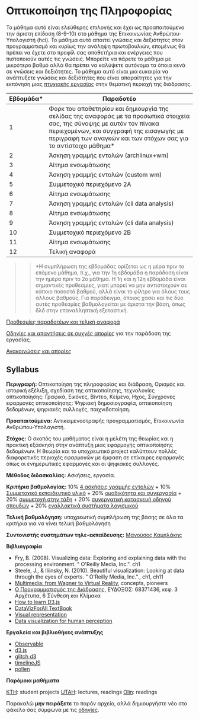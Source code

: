 # Οπτικοποίηση της Πληροφορίας

Το μάθημα αυτό είναι ελεύθερης επιλογής και έχει ως προαπαιτούμενο την άριστη επίδοση (8-9-10) στο μάθημα της Επικοινωνίας Ανθρώπου-Υπολογιστή (hci). Το μάθημα αυτό απαιτεί γνώσεις και δεξιότητες στον προγραμματισμό και κυρίως την ανάληψη πρωτοβουλιών, επομένως θα πρέπει να έχετε στο προφίλ σας αποθετήρια και ενέργειες που πιστοποιούν αυτές τις γνώσεις. Μπορείτε να πάρετε το μάθημα με μικρότερο βαθμό αλλά θα πρέπει να καλύψετε αυτόνομα τα όποια κενά σε γνώσεις και δεξιότητες. Το μάθημα αυτό είναι μια ευκαιρία να ανάπτυξετε γνώσεις και δεξιότητες που είναι απαραίτητες για την εκπόνηση μιας [πτυχιακής εργασίας](https://github.com/courses-ionio/thesis) στην θεματική περιοχή της διάδρασης.

| Εβδομάδα* | Παραδοτέο |
| --- | --- |
| 1 | Φορκ του αποθετηρίου και δημιουργία της σελίδας της αναφοράς με τα προσωπικά στοιχεία σας, της σύνοψης με αυτόν τον πίνακα περιεχομένων, και συγγραφή της εισαγωγής με περιγραφή των αναγκών και των στόχων σας για το αντίστοιχο μάθημα* |
| 2 | Άσκηση γραμμής εντολών (archlinux+wm) |
| 3 | Αίτημα ενσωμάτωσης |
| 4 | Άσκηση γραμμής εντολών (custom wm) |
| 5 | Συμμετοχικό περιεχόμενο 2A |
| 6 | Αίτημα ενσωμάτωσης |
| 7 | Άσκηση γραμμής εντολών (cli data analysis) |
| 8 | Αίτημα ενσωμάτωσης |
| 9 | Άσκηση γραμμής εντολών (cli data analysis) |
| 10 | Συμμετοχικό περιεχόμενο 2B |
| 11 | Αίτημα ενσωμάτωσης |
| 12 | Τελική αναφορά |

>> *Η συμπλήρωση της εβδομάδας ορίζεται ως η μέρα πριν το επόμενο μάθημα, π.χ., για την 1η εβδομάδα η παράδοση είναι την ημέρα πριν το 2ο μάθημα. Η 1η και η 12η εβδομάδα είναι σημαντικές προθεσμίες, γιατί μπορεί να μην αντιστοιχούν σε κάποιο ποσοστό βαθμού, αλλά είναι το φίλτρο για όλους τους άλλους βαθμούς. Για παράδειγμα, όποιος χάσει και τις δύο αυτές προθεσμίες βαθμολογείται με άριστα την βάση, όπως δλδ στην επαναλληπτική εξεταστική.

[Προθεσμίες παραδοτέων και τελική αναφορά](https://courses-ionio.github.io/help/deliverables/)

[Οδηγίες και απαντήσεις σε συχνές απορίες](https://courses-ionio.github.io/help/) για την παράδοση της εργασίας.

[Ανακοινώσεις και απορίες](https://github.com/courses-ionio/iv/discussions)

## Syllabus

**Περιγραφή:** Οπτικοποίηση της πληροφορίας και διάδραση, Ορισμός και ιστορική εξέλιξη, σχεδίαση της οπτικοποίησης, τεχνολογίες οπτικοποίησης: Γραφικά, Εικόνες, Βίντεο, Κείμενο, Ηχος, Σύγχρονες εφαρμογές οπτικοποίησης: Ψηφιακή δημοσιογραφία, οπτικοποίηση δεδομένων, ψηφιακές συλλογές, παιχνιδοποίηση.

**Προαπαιτούμενα:** Αντικειμενοστραφής προγραμματισμός, Επικοινωνία Ανθρώπου-Υπολογιστή.

**Στόχος:** Ο σκοπός του μαθήματος είναι η μελέτη της θεωρίας και η πρακτική εξάσκηση στην ανάπτυξη μιας εφαρμογής οπτικοποίησης δεδομένων. Η θεωρία και το υποχρεωτικό project καλύπτουν πολλές διαφορετικές περιοχές εφαρμογών με έμφαση σε επίκαιρες εφαρμογές όπως οι ενημερωτικές εφαρμογές και οι ψηφιακές συλλογές.

**Μέθοδος διδασκαλίας:** Ασκήσεις, εργασία.

**Κριτήρια βαθμολογίας:** 10% [4 ασκήσεις γραμμής εντολών](https://courses-ionio.github.io/help/cli/) + 10% [Συμμετοχικό εκπαιδευτικό υλικό](https://courses-ionio.github.io/help/social) + 20% [ομαδικότητα και συνεργασία](https://courses-ionio.github.io/help/teamwork/) + 20% [συμμετοχή στην τάξη](https://courses-ionio.github.io/help/classroom/) + 20% [συνεργατική κατασκευή οδηγού σπουδών](https://github.com/ioniodi/guide) + 20% [εναλλακτικά συστήματα λογισμικού](https://courses-ionio.github.io/help/alt/) 

**Τελική βαθμολόγηση:** υποχρεωτική συμπλήρωση της βάσης σε όλα τα κριτήρια για να γίνει τελική βαθμολόγηση

**Συντονιστής συστημάτων τηλε-εκπαίδευσης:** [Μανούσος Καμηλάκης](https://github.com/mkamgit/)

**Βιβλιογραφία** 

* Fry, B. (2008). Visualizing data: Exploring and explaining data with the processing environment. " O'Reilly Media, Inc.". ch1
* Steele, J., & Iliinsky, N. (2010). Beautiful visualization: Looking at data through the eyes of experts. " O'Reilly Media, Inc."., ch1, ch11
* [Multimedia: from Wagner to Virtual Reality](https://web.archive.org/web/20180731072917/http://w2vr.com/concepts/concepts.html), concepts, pioneers
* [Ο Προγραμματισμός της Διάδρασης](https://pibook.epidro.me), ΕΥΔΟΞΟΣ: 68371436, κεφ. 3 Αρχέτυπα, 6 Σύνθεση και Κλίμακα
* [How to learn D3.js](https://wattenberger.com/blog/d3)
* [DataVizForAll TextBook](https://github.com/DataVizForAll/datavizforall-bookdown)
* [Visual representation](https://www.interaction-design.org/literature/book/the-encyclopedia-of-human-computer-interaction-2nd-ed/visual-representation)
* [Data visualization for human perception](https://www.interaction-design.org/literature/book/the-encyclopedia-of-human-computer-interaction-2nd-ed/data-visualization-for-human-perception)

**Εργαλεία και βιβλιοθήκες ανάπτυξης**
* [Observable](https://observablehq.com)
* [d3.js](https://d3js.org)
* [glitch d3](https://glitch.com/@guides/guide-to-d-3)
* [timelineJS](https://timeline.knightlab.com)
* [pollen](https://docs.racket-lang.org/pollen/)

**Παρόμοια μαθήματα**

[KTH](https://www.kth.se/social/course/DH2321/): student projects
[UTAH](http://www.sci.utah.edu/~miriah/cs6964/): lectures, readings
[Olin](https://github.com/MimiOnuoha/Impossible-Maps): readings

Παρακαλώ **μην πειράξετε** το παρόν αρχείο, αλλά δημιουργήστε νέο στο φάκελο σας σύμφωνα με τις [οδηγίες](https://courses-ionio.github.io/help/guide/).
